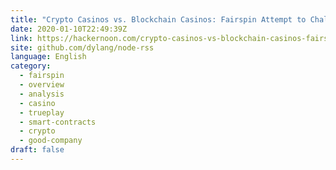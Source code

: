 ```yaml
---
title: "Crypto Casinos vs. Blockchain Casinos: Fairspin Attempt to Challenge Online Casinos with TruePlay"
date: 2020-01-10T22:49:39Z
link: https://hackernoon.com/crypto-casinos-vs-blockchain-casinos-fairspin-attempt-to-challenge-online-casinos-2go44jx?source=rss&utm_medium=RSS&utm_source=news.12bit.vn
site: github.com/dylang/node-rss
language: English
category:
  - fairspin
  - overview
  - analysis
  - casino
  - trueplay
  - smart-contracts
  - crypto
  - good-company
draft: false
---
```

